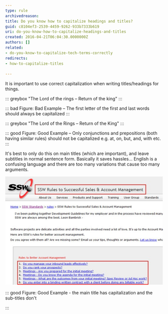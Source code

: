 ```yaml
---
type: rule
archivedreason: 
title: Do you know how to capitalize headings and titles?
guid: c8104ef3-2539-4459-9262-933b7333b619
uri: do-you-know-how-to-capitalize-headings-and-titles
created: 2016-04-21T06:04:30.0000000Z
authors: []
related:
- do-you-know-to-capitalize-tech-terms-correctly
redirects:
- how-to-capitalize-titles

---
```


It is important to use correct capitalization when writing titles/headings for things.


::: greybox
"The Lord of the rings – Return of the king"
:::



::: bad
Figure: Bad Example – The first letter of the first and last words should always be capitalized
:::



::: greybox
"The Lord of the Rings – Return of the King"
:::



::: good
Figure: Good Example – Only conjunctions and prepositions (both having similar rules) should not be capitalized e.g. at, on, but, and, with etc.
:::



<!--endintro-->

It's best to only do this on main titles (which are important), and leave subtitles in normal sentence form. Basically it saves hassles... English is a confusing language and there are too many variations that cause too many arguments.


![](good-example-of-capitalizing-titles.jpg)


::: good
Figure: Good Example - the main title has capitalization and the sub-titles don't

:::
